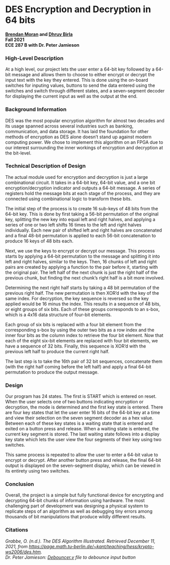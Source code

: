 # DES Encryption and Decryption in 64 bits

**[Brendan Moran](https://github.com/brenmor24) and [Dhruv Birla](https://github.com/birlad)**\
**Fall 2021**\
**ECE 287 B with Dr. Peter Jamieson**

### High-Level Description
At a high level, our project lets the user enter a 64-bit key followed by a 64-bit message and allows them to choose to either encrypt or decrypt the input text with the key they entered. This is done using the on-board switches for inputing values, buttons to send the data entered using the switches and switch through different states, and a seven-segment decoder for displaying the current input as well as the output at the end.

### Background Information
DES was the most popular encryption algorithm for almost two decades and its usage spanned across several industries such as banking, communication, and data storage. It has laid the foundation for other methods of encryption as DES alone doesn’t stand up against modern computing power. We chose to implement this algorithm on an FPGA due to our interest surrounding the inner workings of encryption and decryption at the bit-level.

### Technical Description of Design
The actual module used for encryption and decryption is just a large combinational circuit. It takes in a 64-bit key, 64-bit value, and a one bit encryption/decryption indicator and outputs a 64-bit message. A series of registers hold the message bits at each stage of the process, and they are connected using combinational logic to transform these bits. 

The initial step of the process is to create 16 sub-keys of 48 bits from the 64-bit key. This is done by first taking a 56-bit permutation of the original key, splitting the new key into equal left and right halves, and applying a series of one or two left shifts 16 times to the left and right halves individually. Each new pair of shifted left and right halves are concatenated and a final 48-bit permutation is applied to each 56-bit concatenation to produce 16 keys of 48 bits each.

Next, we use the keys to encrypt or decrypt our message. This process starts by applying a 64-bit permutation to the message and splitting it into left and right halves, similar to the keys. Then, 16 chunks of left and right pairs are created by applying a function to the pair before it, starting with the original pair. The left half of the next chunk is just the right half of the previous chunk, but finding the next chunk’s right half is a bit more involved. 

Determining the next right half starts by taking a 48 bit permutation of the previous right half. The new permutation is then XOR’d with the key of the same index. For decryption, the key sequence is reversed so the key applied would be 16 minus the index. This results in a sequence of 48 bits, or eight groups of six bits. Each of these groups corresponds to an s-box, which is a 4x16 data structure of four-bit elements. 

Each group of six bits is replaced with a four bit element from the corresponding s-box by using the outer two bits as a row index and the inner four bits as the column index to retrieve the four bit element. Now that each of the eight six-bit elements are replaced with four bit elements, we have a sequence of 32 bits. Finally, this sequence is XOR’d with the previous left half to produce the current right half. 

The last step is to take the 16th pair of 32 bit sequences, concatenate them (with the right half coming before the left half) and apply a final 64-bit permutation to produce the output message.

### Design
Our program has 24 states. The first is START which is entered on reset. When the user selects one of two buttons indicating encryption or decryption, the mode is determined and the first key state is entered. There are four key states that let the user enter 16 bits of the 64-bit key at a time and view their selection on the seven segment decoder as a hex value. Between each of these key states is a waiting state that is entered and exited on a button press and release. When a waiting state is entered, the current key segment is stored. The last waiting state follows into a display key state which lets the user view the four segments of their key using two switches. 

This same process is repeated to allow the user to enter a 64-bit value to encrypt or decrypt. After another button press and release, the final 64-bit output is displayed on the seven-segment display, which can be viewed in its entirety using two switches.

### Conclusion
Overall, the project is a simple but fully functional device for encrypting and decrypting 64-bit chunks of information using hardware. The most challenging part of development was designing a physical system to replicate steps of an algorithm as well as debugging tiny errors among thousands of bit manipulations that produce wildly different results.

### Citations
*Grabbe, O. (n.d.). The DES Algorithm Illustrated. Retrieved December 11, 2021, from https://page.math.tu-berlin.de/~kant/teaching/hess/krypto-ws2006/des.htm.* \
*Dr. Peter Jamieson: [Debouncer.v](debouncer.v) file to debounce input button*
